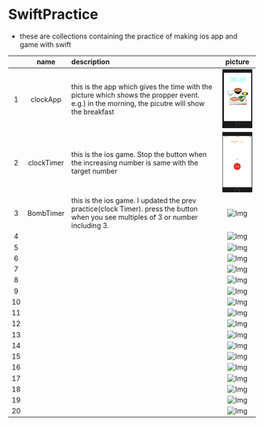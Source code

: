 # SwiftPractice
- these are collections containing the practice of making ios app and game with swift

||name|description|picture|
|:--:|:--:|:--|:--:|
|1|clockApp|this is the app which gives the time with the picture which shows the propper event. e.g.) in the morning, the picutre will show the breakfast |![Img](ClockApp/image/breakfast.png)|
|2|clockTimer|this is the ios game. Stop the button when the increasing number is same with the target number|![Img](clockTimer/image/process.png)|
|3|BombTimer|this is the ios game. I updated the prev practice(clock Timer). press the button when you see multiples of 3 or number including 3. |![Img](BombTimer/image/)|
|4|| |![Img](/image/)|
|5|| |![Img](/image/)|
|6|| |![Img](/image/)|
|7|| |![Img](/image/)|
|8|| |![Img](/image/)|
|9|| |![Img](/image/)|
|10|| |![Img](/image/)|
|11|| |![Img](/image/)|
|12|| |![Img](/image/)|
|13|| |![Img](/image/)|
|14|| |![Img](/image/)|
|15|| |![Img](/image/)|
|16|| |![Img](/image/)|
|17|| |![Img](/image/)|
|18|| |![Img](/image/)|
|19|| |![Img](/image/)|
|20|| |![Img](/image/)|
